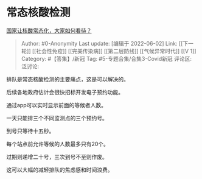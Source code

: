# 常态核酸检测
[国家让核酸常态化，大家如何看待？](https://www.zhihu.com/question/532077648/answer/2512065395)

> Author: #0-Anonymity
> Last update: [编辑于 2022-06-02]
> Link: [[下一轮]] [[社会性免疫]] [[完美传染病]] [[第二层防线]] [[气候异常时代]] [[V 1]]
> Category: #【答集】/新冠
> Tag: #5-专题合集/合集3-Covid新冠
> 评论区:
> 泛讨论:

排队是常态核酸检测的主要痛点，这是可以解决的。

后续各地政府估计会很快招标开发电子预约功能。

通过app可以实时显示前面的等候者人数。

一天只能排三个不同监测点的三个预约号。

到号只等待十五秒。

每个站点前允许等候的人数最多只有20个。

过期则递增二十号，三次到号不至则作废。

这可以大幅的减轻排队的焦虑感和时间浪费。
